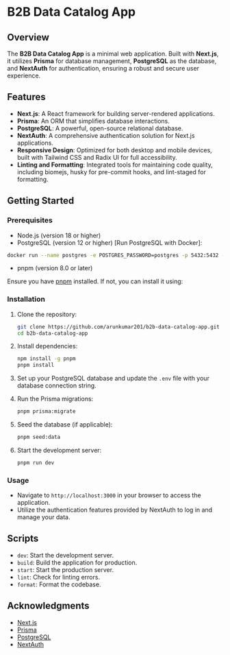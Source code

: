 # B2B Data Catalog App

## Overview

The **B2B Data Catalog App** is a minimal web application. Built with **Next.js**, it utilizes **Prisma** for database management, **PostgreSQL** as the database, and **NextAuth** for authentication, ensuring a robust and secure user experience.

## Features

- **Next.js**: A React framework for building server-rendered applications.
- **Prisma**: An ORM that simplifies database interactions.
- **PostgreSQL**: A powerful, open-source relational database.
- **NextAuth**: A comprehensive authentication solution for Next.js applications.
- **Responsive Design**: Optimized for both desktop and mobile devices, built with Tailwind CSS and Radix UI for full accessibility.
- **Linting and Formatting**: Integrated tools for maintaining code quality, including biomejs, husky for pre-commit hooks, and lint-staged for formatting.

## Getting Started

### Prerequisites

- Node.js (version 18 or higher)
- PostgreSQL (version 12 or higher) [Run PostgreSQL with Docker]:
```bash
docker run --name postgres -e POSTGRES_PASSWORD=postgres -p 5432:5432 -d postgres
```
- pnpm (version 8.0 or later)

Ensure you have [pnpm](https://pnpm.io) installed. If not, you can install it using:

### Installation

1. Clone the repository:

   ```bash
   git clone https://github.com/arunkumar201/b2b-data-catalog-app.git
   cd b2b-data-catalog-app
   ```

2. Install dependencies:

   ```bash
   npm install -g pnpm
   pnpm install
   ```

3. Set up your PostgreSQL database and update the `.env` file with your database connection string.

4. Run the Prisma migrations:

   ```bash
   pnpm prisma:migrate
   ```

5. Seed the database (if applicable):

   ```bash
   pnpm seed:data
   ```

6. Start the development server:

   ```bash
   pnpm run dev
   ```

### Usage

- Navigate to `http://localhost:3000` in your browser to access the application.
- Utilize the authentication features provided by NextAuth to log in and manage your data.

## Scripts

- `dev`: Start the development server.
- `build`: Build the application for production.
- `start`: Start the production server.
- `lint`: Check for linting errors.
- `format`: Format the codebase.

## Acknowledgments

- [Next.js](https://nextjs.org/)
- [Prisma](https://www.prisma.io/)
- [PostgreSQL](https://www.postgresql.org/)
- [NextAuth](https://next-auth.js.org/)

````
